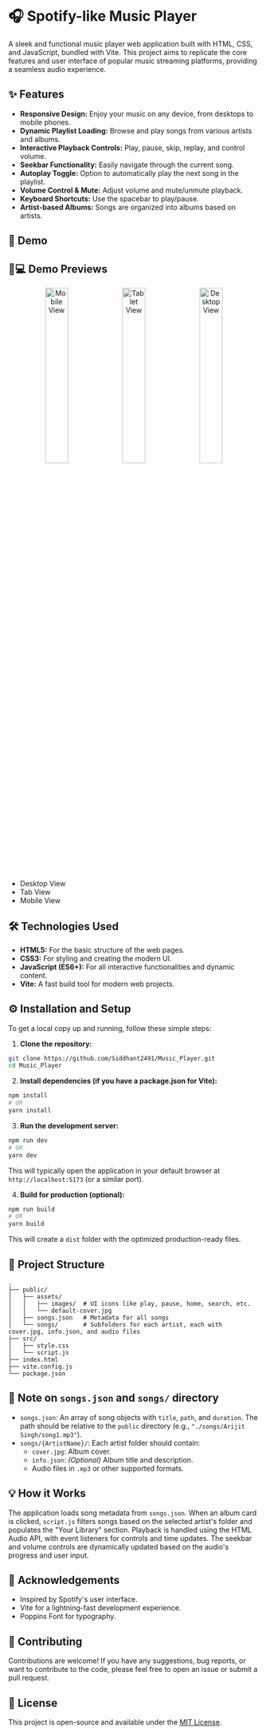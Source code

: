 
# 🎧 Spotify-like Music Player

A sleek and functional music player web application built with HTML, CSS, and JavaScript, bundled with Vite. This project aims to replicate the core features and user interface of popular music streaming platforms, providing a seamless audio experience.

## ✨ Features

- **Responsive Design:** Enjoy your music on any device, from desktops to mobile phones.
- **Dynamic Playlist Loading:** Browse and play songs from various artists and albums.
- **Interactive Playback Controls:** Play, pause, skip, replay, and control volume.
- **Seekbar Functionality:** Easily navigate through the current song.
- **Autoplay Toggle:** Option to automatically play the next song in the playlist.
- **Volume Control & Mute:** Adjust volume and mute/unmute playback.
- **Keyboard Shortcuts:** Use the spacebar to play/pause.
- **Artist-based Albums:** Songs are organized into albums based on artists.

## 🚀 Demo


## 📱💻 Demo Previews

<div style="text-align:center;">
  <img src="./screenshots/phone.png" alt="Mobile View" width="30%" />
  <img src="./screenshots/tab.png" alt="Tablet View" width="30%" />
  <img src="./screenshots/Desktop.png" alt="Desktop View" width="30%" />
</div>


- Desktop View
- Tab View
- Mobile View

## 🛠️ Technologies Used

- **HTML5:** For the basic structure of the web pages.
- **CSS3:** For styling and creating the modern UI.
- **JavaScript (ES6+):** For all interactive functionalities and dynamic content.
- **Vite:** A fast build tool for modern web projects.

## ⚙️ Installation and Setup

To get a local copy up and running, follow these simple steps:

1. **Clone the repository:**

```bash
git clone https://github.com/Siddhant2491/Music_Player.git
cd Music_Player
```

2. **Install dependencies (if you have a package.json for Vite):**

```bash
npm install
# OR
yarn install
```

3. **Run the development server:**

```bash
npm run dev
# OR
yarn dev
```

This will typically open the application in your default browser at `http://localhost:5173` (or a similar port).

4. **Build for production (optional):**

```bash
npm run build
# OR
yarn build
```

This will create a `dist` folder with the optimized production-ready files.

## 🎵 Project Structure

```
.
├── public/
│   ├── assets/
│   │   ├── images/  # UI icons like play, pause, home, search, etc.
│   │   └── default-cover.jpg
│   ├── songs.json   # Metadata for all songs
│   └── songs/       # Subfolders for each artist, each with cover.jpg, info.json, and audio files
├── src/
│   ├── style.css
│   └── script.js
├── index.html
├── vite.config.js
└── package.json
```

## 📁 Note on `songs.json` and `songs/` directory

- `songs.json`: An array of song objects with `title`, `path`, and `duration`. The path should be relative to the `public` directory (e.g., `"./songs/Arijit Singh/song1.mp3"`).
- `songs/{ArtistName}/`: Each artist folder should contain:
  - `cover.jpg`: Album cover.
  - `info.json`: *(Optional)* Album title and description.
  - Audio files in `.mp3` or other supported formats.

## 💡 How it Works

The application loads song metadata from `songs.json`. When an album card is clicked, `script.js` filters songs based on the selected artist's folder and populates the "Your Library" section. Playback is handled using the HTML Audio API, with event listeners for controls and time updates. The seekbar and volume controls are dynamically updated based on the audio's progress and user input.

## 🙏 Acknowledgements

- Inspired by Spotify's user interface.
- Vite for a lightning-fast development experience.
- Poppins Font for typography.

## 🤝 Contributing

Contributions are welcome! If you have any suggestions, bug reports, or want to contribute to the code, please feel free to open an issue or submit a pull request.

## 📄 License

This project is open-source and available under the [MIT License](LICENSE).
